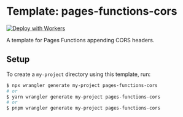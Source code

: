 # Template: pages-functions-cors

[![Deploy with Workers](https://deploy.workers.cloudflare.com/button)](https://deploy.workers.cloudflare.com/?url=https://github.com/cloudflare/workers-sdk/tree/main/templates/pages-functions-cors)

A template for Pages Functions appending CORS headers.

## Setup

To create a `my-project` directory using this template, run:

```sh
$ npx wrangler generate my-project pages-functions-cors
# or
$ yarn wrangler generate my-project pages-functions-cors
# or
$ pnpm wrangler generate my-project pages-functions-cors
```
